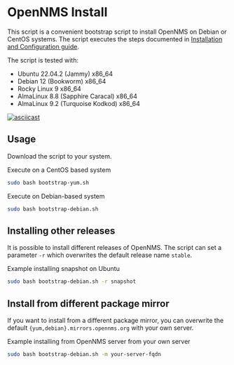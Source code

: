# OpenNMS Install

This script is a convenient bootstrap script to install OpenNMS on Debian or CentOS systems.
The script executes the steps documented in [Installation and Configuration guide](https://docs.opennms.com/horizon/latest/deployment/core/getting-started.html).

The script is tested with:

* Ubuntu 22.04.2 (Jammy) x86_64
* Debian 12 (Bookworm) x86_64
* Rocky Linux 9 x86_64
* AlmaLinux 8.8 (Sapphire Caracal) x86_64
* AlmaLinux 9.2 (Turquoise Kodkod) x86_64

[![asciicast](https://asciinema.org/a/dCzY67dR6Ph07X2XLEdoGe9FC.svg)](https://asciinema.org/a/dCzY67dR6Ph07X2XLEdoGe9FC)

## Usage

Download the script to your system.

Execute on a CentOS based system
```bash
sudo bash bootstrap-yum.sh
```

Execute on Debian-based system
```bash
sudo bash bootstrap-debian.sh
```

## Installing other releases

It is possible to install different releases of OpenNMS.
The script can set a parameter `-r` which overwrites the default release name `stable`.

Example installing snapshot on Ubuntu
```bash
sudo bash bootstrap-debian.sh -r snapshot
```

## Install from different package mirror

If you want to install from a different package mirror, you can overwrite the default `{yum,debian}.mirrors.opennms.org` with your own server.

Example installing from OpenNMS server from your own server
```bash
sudo bash bootstrap-debian.sh -m your-server-fqdn
```
